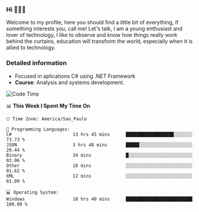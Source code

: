 


### Hi 🙋🏽‍♂️

Welcome to my profile, here you should find a little bit of everything, if something interests you, call me! Let's talk,
I am a young enthusiast and lover of technology, I like to observe and know how things really work behind the curtains, 
education will transform the world, especially when it is allied to technology.

### Detailed information
* Focused in aplications C# using .NET Framework
* **Course**: Analysis and systems development.

<!--START_SECTION:waka-->
![Code Time](http://img.shields.io/badge/Code%20Time-656%20hrs%2023%20mins-blue)

📊 **This Week I Spent My Time On** 

```text
🕑︎ Time Zone: America/Sao_Paulo

💬 Programming Languages: 
C#                       13 hrs 45 mins      ██████████████████░░░░░░░   73.73 % 
JSON                     3 hrs 48 mins       █████░░░░░░░░░░░░░░░░░░░░   20.44 % 
Binary                   34 mins             █░░░░░░░░░░░░░░░░░░░░░░░░   03.06 % 
Other                    18 mins             ░░░░░░░░░░░░░░░░░░░░░░░░░   01.62 % 
XML                      12 mins             ░░░░░░░░░░░░░░░░░░░░░░░░░   01.09 % 

💻 Operating System: 
Windows                  18 hrs 40 mins      █████████████████████████   100.00 % 
```


<!--END_SECTION:waka-->


